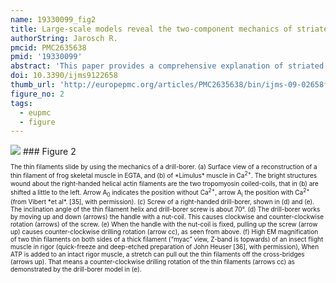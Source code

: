 ```yaml
---
name: 19330099_fig2
title: Large-scale models reveal the two-component mechanics of striated muscle.
authorString: Jarosch R.
pmcid: PMC2635638
pmid: '19330099'
abstract: 'This paper provides a comprehensive explanation of striated muscle mechanics and contraction on the basis of filament rotations. Helical proteins, particularly the coiled-coils of tropomyosin, myosin and alpha-actinin, shorten their H-bonds cooperatively and produce torque and filament rotations when the Coulombic net-charge repulsion of their highly charged side-chains is diminished by interaction with ions. The classical "two-component model" of active muscle differentiated a "contractile component" which stretches the "series elastic component" during force production. The contractile components are the helically shaped thin filaments of muscle that shorten the sarcomeres by clockwise drilling into the myosin cross-bridges with torque decrease (= force-deficit). Muscle stretch means drawing out the thin filament helices off the cross-bridges under passive counterclockwise rotation with torque increase (= stretch activation). Since each thin filament is anchored by four elastic alpha-actinin Z-filaments (provided with force-regulating sites for Ca(2+) binding), the thin filament rotations change the torsional twist of the four Z-filaments as the "series elastic components". Large scale models simulate the changes of structure and force in the Z-band by the different Z-filament twisting stages A, B, C, D, E, F and G. Stage D corresponds to the isometric state. The basic phenomena of muscle physiology, i. e. latency relaxation, Fenn-effect, the force-velocity relation, the length-tension relation, unexplained energy, shortening heat, the Huxley-Simmons phases, etc. are explained and interpreted with the help of the model experiments.'
doi: 10.3390/ijms9122658
thumb_url: 'http://europepmc.org/articles/PMC2635638/bin/ijms-09-02658f2.gif'
figure_no: 2
tags:
  - eupmc
  - figure
---
```

<img src='http://europepmc.org/articles/PMC2635638/bin/ijms-09-02658f2.jpg' style='max-height: 300px'>
### Figure 2
<p style='font-size: 10px;'>The thin filaments slide by using the mechanics of a drill-borer.  (a) Surface view of a reconstruction of a thin filament of frog skeletal muscle in EGTA, and (b) of *Limulus* muscle in Ca<sup>2+</sup>. The bright structures wound about the right-handed helical actin filaments are the two tropomyosin coiled-coils, that in (b) are shifted a little to the left. Arrow A<sub>0</sub> indicates the position without Ca<sup>2+</sup>, arrow A<sub>i</sub> the position with Ca<sup>2+</sup> (from Vibert *et al*. [<xref ref-type="bibr" rid="b35-ijms-09-02658">35</xref>], with permission). (c) Screw of a right-handed drill-borer, shown in (d) and (e). The inclination angle of the thin filament helix and drill-borer screw is about 70°. (d) The drill-borer works by moving up and down (arrows) the handle with a nut-coil. This causes clockwise and counter-clockwise rotation (arrows) of the screw. (e) When the handle with the nut-coil is fixed, pulling up the screw (arrow up) causes counter-clockwise drilling rotation (arrow cc), as seen from above. (f) High EM magnification of two thin filaments on both sides of a thick filament (“myac” view, Z-band is topwards) of an insect flight muscle in rigor (quick-freeze and deep-etched preparation of John Heuser [<xref ref-type="bibr" rid="b36-ijms-09-02658">36</xref>], with permission), When ATP is added to an intact rigor muscle, a stretch can pull out the thin filaments off the cross-bridges (arrows up). That means a counter-clockwise drilling rotation of the thin filaments (arrows cc) as demonstrated by the drill-borer model in (e).</p>
